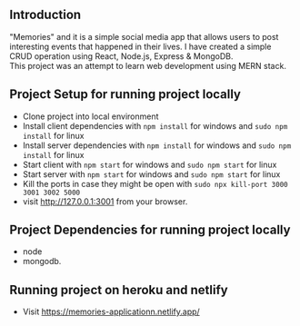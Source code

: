 ## Introduction
"Memories" and it is a simple social media app that allows users to post interesting events that happened in their lives.
I have created a simple  CRUD operation using  React, Node.js, Express & MongoDB.  
This project was an attempt to learn web development using MERN stack.  


## Project Setup for running project locally
* Clone project into local environment
* Install client dependencies with `npm install` for windows and `sudo npm install` for linux
* Install server dependencies with `npm install` for windows and `sudo npm install` for linux
* Start client  with `npm start` for windows and `sudo npm start` for linux
* Start server  with `npm start` for windows and `sudo npm start` for linux
* Kill the ports in case they might be open with `sudo npx kill-port 3000 3001 3002 5000`
* visit http://127.0.0.1:3001 from your browser.

## Project Dependencies for running project locally
- node    
- mongodb.

## Running project on heroku and netlify 
 * Visit  https://memories-applicationn.netlify.app/ 
